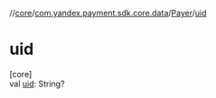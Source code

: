 //[core](../../../index.md)/[com.yandex.payment.sdk.core.data](../index.md)/[Payer](index.md)/[uid](uid.md)

# uid

[core]\
val [uid](uid.md): String?
